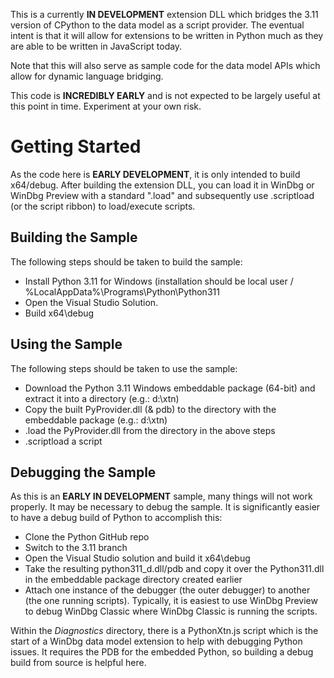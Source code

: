 This is a currently **IN DEVELOPMENT** extension DLL which bridges the 3.11 version of CPython to the data model
as a script provider.  The eventual intent is that it will allow for extensions to be written in Python much as
they are able to be written in JavaScript today.

Note that this will also serve as sample code for the data model APIs which allow for dynamic language bridging.

This code is **INCREDIBLY EARLY** and is not expected to be largely useful at this point in time.  Experiment at your
own risk.

# Getting Started

As the code here is **EARLY DEVELOPMENT**, it is only intended to build x64/debug.  After building the extension DLL,
you can load it in WinDbg or WinDbg Preview with a standard ".load" and subsequently use .scriptload (or the script
ribbon) to load/execute scripts.

## Building the Sample

The following steps should be taken to build the sample:

* Install Python 3.11 for Windows (installation should be local user / %LocalAppData%\Programs\Python\Python311
* Open the Visual Studio Solution.
* Build x64\debug

## Using the Sample

The following steps should be taken to use the sample:

* Download the Python 3.11 Windows embeddable package (64-bit) and extract it into a directory (e.g.: d:\xtn)
* Copy the built PyProvider.dll (& pdb) to the directory with the embeddable package (e.g.: d:\xtn)
* .load the PyProvider.dll from the directory in the above steps
* .scriptload a script

## Debugging the Sample

As this is an **EARLY IN DEVELOPMENT** sample, many things will not work properly.  It may be necessary to debug
the sample.  It is significantly easier to have a debug build of Python to accomplish this:

* Clone the Python GitHub repo
* Switch to the 3.11 branch
* Open the Visual Studio solution and build it x64\debug
* Take the resulting python311_d.dll/pdb and copy it over the Python311.dll in the embeddable package directory created earlier
* Attach one instance of the debugger (the outer debugger) to another (the one running scripts).  Typically, it is easiest to use WinDbg Preview to debug WinDbg Classic where WinDbg Classic is running the scripts.

Within the *Diagnostics* directory, there is a PythonXtn.js script which is the start of a WinDbg data model extension
to help with debugging Python issues.  It requires the PDB for the embedded Python, so building a debug build from
source is helpful here.

